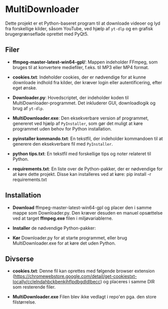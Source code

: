 # MultiDownloader

Dette projekt er et Python-baseret program til at downloade videoer og lyd fra forskellige kilder, såsom YouTube, ved hjælp af `yt-dlp` og en grafisk brugergrænseflade oprettet med PyQt5.

## Filer

- **ffmpeg-master-latest-win64-gpl/**: Mappen indeholder FFmpeg, som bruges til at konvertere mediefiler, f.eks. til MP3 eller MP4 format.
  
- **cookies.txt**: Indeholder cookies, der er nødvendige for at kunne downloade indhold fra kilder, der kræver login eller autentificering, efter eget ønske.
  
- **Downloader.py**: Hovedscriptet, der indeholder koden til MultiDownloader-programmet. Det inkluderer GUI, downloadlogik og brug af `yt-dlp`.

- **MultiDownloader.exe**: Den eksekverbare version af programmet, genereret ved hjælp af `PyInstaller`, som gør det muligt at køre programmet uden behov for Python installation.

- **pyinstaller kommando.txt**: En tekstfil, der indeholder kommandoen til at generere den eksekverbare fil med `PyInstaller`.

- **python tips.txt**: En tekstfil med forskellige tips og noter relateret til Python.

- **requirements.txt**: En liste over de Python-pakker, der er nødvendige for at køre dette projekt. Disse kan installeres ved at køre:
  pip install -r requirements.txt

## Installation

- **Download** ffmpeg-master-latest-win64-gpl og placer den i samme mappe som Downloader.py.
  Den kræver desuden en manuel opsættelse ved at target **ffmpeg.exe** filen i miljøvariablerne.
  
- **Installer** de nødvendige Python-pakker:
  
- **Kør** Downloader.py for at starte programmet, eller brug MultiDownloader.exe for at køre det uden Python.
  

## Divserse

- **cookies.txt**: Denne fil kan oprettes med følgende browser extension (https://chromewebstore.google.com/detail/get-cookiestxt-locally/cclelndahbckbenkjhflpdbgdldlbecc) og placeres i samme DIR som resterende filer.

- **MultiDownloader.exe** Filen blev ikke vedlagt i repo'en pga. den store filstørrelse.
